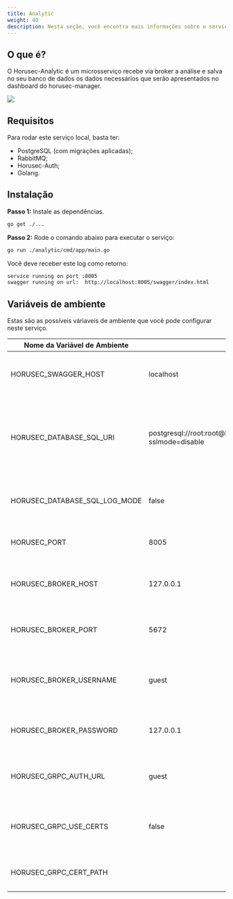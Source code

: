 ```yaml
---
title: Analytic
weight: 40
description: Nesta seção, você encontra mais informações sobre o serviço Horusec-Analytic.
---
```


## **O que é?** 

O Horusec-Analytic é um microsserviço recebe via broker a análise e salva no seu banco de dados os dados necessários que serão apresentados no dashboard do horusec-manager.

![](/docs/ptbr/web/services/analytic/0-arquitecture.png)

## **Requisitos**

Para rodar este serviço local, basta ter:

* PostgreSQL (com migrações aplicadas);
* RabbitMQ;
* Horusec-Auth;
* Golang.

## **Instalação**

**Passo 1:** Instale as dependências.

```bash
go get ./...
```

**Passo 2:** Rode o comando abaixo para executar o serviço: 

```bash
go run ./analytic/cmd/app/main.go
```

Você deve receber este log como retorno:

```bash
service running on port :8005
swagger running on url:  http://localhost:8005/swagger/index.html
```

## **Variáveis de ambiente**
Estas são as possíveis váriaveis de ambiente que você pode configurar neste serviço.

| Nome da Variável de Ambiente                 | Valor Default                                                     | Descrição                                                  |
|----------------------------------|------------------------------------------------------------------|--------------------------------------------------------------|
| HORUSEC_SWAGGER_HOST             | localhost                                                        | Obtém qual o host que estará disponível no swagger.|
| HORUSEC_DATABASE_SQL_URI         | postgresql://root:root@localhost:5432/horusec_analytic_db?sslmode=disable | Obtém o URI (identificador uniforme de recursos) para conectar ao banco de dados POSTGRES. |
| HORUSEC_DATABASE_SQL_LOG_MODE    | false                                                            | Obtém o valor para habilitar logs no POSTGRES. |
| HORUSEC_PORT                     | 8005                                                             | Obtém a porta que o serviço irá iniciar. | 
HORUSEC_BROKER_HOST                     | 127.0.0.1                                                             |Obtém host para se conectar ao broker RABBITMQ. | 
HORUSEC_BROKER_PORT                     | 5672                                                             |Obtém porta para conectar no broker RABBITMQ. |
HORUSEC_BROKER_USERNAME                     | guest                                                            |Obtém o nome de usuário para se conectar no broker RABBITMQ. | 
HORUSEC_BROKER_PASSWORD                   | 127.0.0.1                                                             |Obtém host para se conectar ao broker RABBITMQ. |
| HORUSEC_GRPC_AUTH_URL            | guest                                                  | Obtém a senha para se conectar no broker RABBITMQ.| 
| HORUSEC_GRPC_USE_CERTS           | false                                                            | Valida se o uso de certificados no GRPC está ativo ou não. |
| HORUSEC_GRPC_CERT_PATH           |                                                                  | Obtém o caminho do certificado GRPC. | 